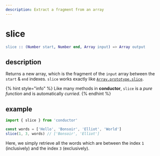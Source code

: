 ```yaml
---
description: Extract a fragment from an array
---
```


# slice

```erlang
slice :: (Number start, Number end, Array input) => Array output
```

## description

Returns a new array, which is the fragment of the `input` array between the `start` & `end` indexes. `slice` works exactly like [`Array.prototype.slice`](https://developer.mozilla.org/en-US/docs/Web/JavaScript/Reference/Global_Objects/Array/slice).

{% hint style="info" %}
Like many methods in **conductor**, `slice` is a _pure function_ and is automatically _curried_.
{% endhint %}

## example

```javascript
import { slice } from 'conductor'

const words = ['Hello', 'Bonsoir', 'Elliot', 'World']
slice(1, 3, words) // ['Bonsoir', 'Elliot']
```

Here, we simply retrieve all the words which are between the index `1` \(inclusively\) and the index `3` \(exclusively\).

